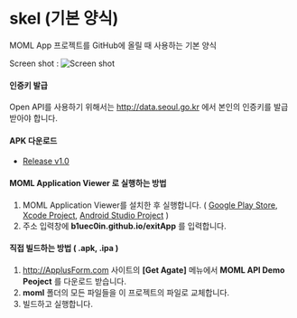 # skel (기본 양식)
MOML App 프로젝트를 GitHub에 올릴 때 사용하는 기본 양식

Screen shot :
![Screen shot](http://b1uec0in.github.io/skel/screenshot1.png)

#### 인증키 발급
Open API를 사용하기 위해서는 http://data.seoul.go.kr 에서 본인의 인증키를 발급 받아야 합니다.

#### APK 다운로드
* [Release v1.0](https://github.com/b1uec0in/exitApp/releases/download/v1.0/io.github.b1uec0in.exitApp.apk)

#### MOML Application Viewer 로 실행하는 방법
1. MOML Application Viewer를 설치한 후 실행합니다. ( [Google Play Store](https://play.google.com/store/apps/details?id=org.mospi.momlappviewer), [Xcode Project](https://github.com/applusform/MOMLAppViewer_iOS), [Android Studio Project](https://github.com/applusform/MOMLAppViewer_Android_Studio) )
2. 주소 입력창에 **b1uec0in.github.io/exitApp** 를 입력합니다.

#### 직접 빌드하는 방법 ( .apk, .ipa )
1. http://ApplusForm.com 사이트의 **[Get Agate]** 메뉴에서 **MOML API Demo Peoject** 를 다운로드 받습니다.
2. **moml** 폴더의 모든 파일들을 이 프로젝트의 파일로 교체합니다.
3. 빌드하고 실행합니다.

